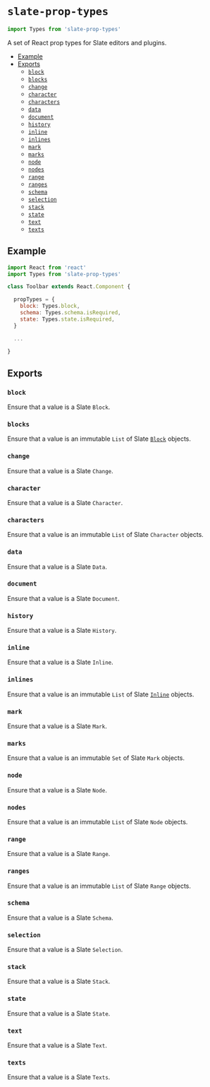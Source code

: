 
# `slate-prop-types`

```js
import Types from 'slate-prop-types'
```

A set of React prop types for Slate editors and plugins.

- [Example](#example)
- [Exports](#exports)
  - [`block`](#block)
  - [`blocks`](#blocks)
  - [`change`](#change)
  - [`character`](#character)
  - [`characters`](#characters)
  - [`data`](#data)
  - [`document`](#document)
  - [`history`](#history)
  - [`inline`](#inline)
  - [`inlines`](#inlines)
  - [`mark`](#mark)
  - [`marks`](#marks)
  - [`node`](#node)
  - [`nodes`](#nodes)
  - [`range`](#range)
  - [`ranges`](#ranges)
  - [`schema`](#schema)
  - [`selection`](#selection)
  - [`stack`](#stack)
  - [`state`](#state)
  - [`text`](#text)
  - [`texts`](#texts)


## Example

```js
import React from 'react'
import Types from 'slate-prop-types'

class Toolbar extends React.Component {

  propTypes = {
    block: Types.block,
    schema: Types.schema.isRequired,
    state: Types.state.isRequired,
  }

  ...

}
```


## Exports

### `block`

Ensure that a value is a Slate `Block`.

### `blocks`

Ensure that a value is an immutable `List` of Slate [`Block`](../slate/block.md) objects.

### `change`

Ensure that a value is a Slate `Change`.

### `character`

Ensure that a value is a Slate `Character`.

### `characters`

Ensure that a value is an immutable `List` of Slate `Character` objects.

### `data`

Ensure that a value is a Slate `Data`.

### `document`

Ensure that a value is a Slate `Document`.

### `history`

Ensure that a value is a Slate `History`.

### `inline`

Ensure that a value is a Slate `Inline`.

### `inlines`

Ensure that a value is an immutable `List` of Slate [`Inline`](../slate/inline.md) objects.

### `mark`

Ensure that a value is a Slate `Mark`.

### `marks`

Ensure that a value is an immutable `Set` of Slate `Mark` objects.

### `node`

Ensure that a value is a Slate `Node`.

### `nodes`

Ensure that a value is an immutable `List` of Slate `Node` objects.

### `range`

Ensure that a value is a Slate `Range`.

### `ranges`

Ensure that a value is an immutable `List` of Slate `Range` objects.

### `schema`

Ensure that a value is a Slate `Schema`.

### `selection`

Ensure that a value is a Slate `Selection`.

### `stack`

Ensure that a value is a Slate `Stack`.

### `state`

Ensure that a value is a Slate `State`.

### `text`

Ensure that a value is a Slate `Text`.

### `texts`

Ensure that a value is a Slate `Texts`.
